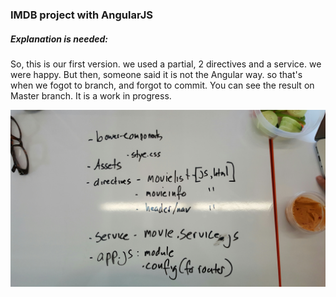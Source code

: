 ### IMDB project with AngularJS
##### Explanation is needed:
So, this is our first version.
we used a partial, 2 directives and a service.
we were happy.
But then, someone said it is not the Angular way.
so that's when we fogot to branch, and forgot to commit.
You can see the result on Master branch.
It is a work in progress.


![](awesomenesss.jpg)
